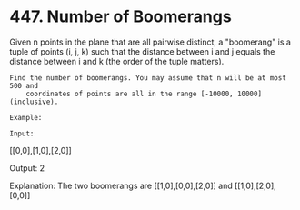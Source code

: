 # 447. Number of Boomerangs

Given n points in the plane that are all pairwise distinct, a "boomerang" is
        a tuple of points (i, j, k) such that the distance between i and
        j equals the distance between i and k (the order
            of the tuple matters).

    Find the number of boomerangs. You may assume that n will be at most 500 and
        coordinates of points are all in the range [-10000, 10000] (inclusive).

    Example:

    Input:
[[0,0],[1,0],[2,0]]

Output:
2

Explanation:
The two boomerangs are [[1,0],[0,0],[2,0]] and [[1,0],[2,0],[0,0]]